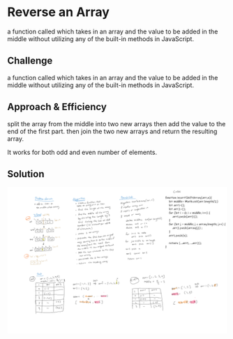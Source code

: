 # Reverse an Array

a function called which takes in an array and the value to be added in the middle without utilizing any of the built-in methods in JavaScript.

## Challenge

a function called which takes in an array and the value to be added in the middle without utilizing any of the built-in methods in JavaScript.

## Approach & Efficiency

split the array from the middle into two new arrays then add the value to the end of the first part. then join the two new arrays and return the resulting array.

It works for both odd and even number of elements.

## Solution
<!-- Embedded whiteboard image -->
![whiteboard solution](./array-shift.png)
